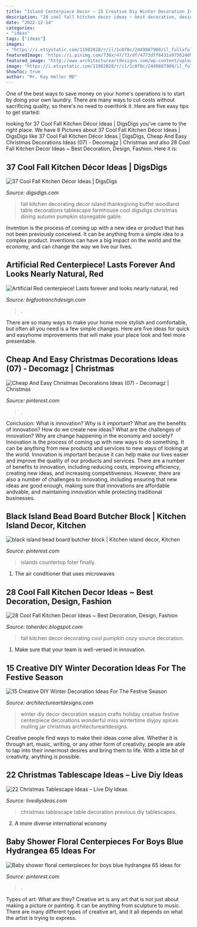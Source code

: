 ```yaml
---
title: "Island Centerpiece Decor ~ 15 Creative Diy Winter Decoration Ideas For The Festive Season"
description: "28 cool fall kitchen decor ideas ~ best decoration, design, fashion"
date: "2022-12-14"
categories:
- "ideas"
tags: ["ideas"]
images:
- "https://i.etsystatic.com/11982028/r/il/1c0f8c/2449887908/il_fullxfull.2449887908_6yk5.jpg"
featuredImage: "https://i.pinimg.com/736x/47/73/df/4773dff6431a9756240950a62ffe31fc.jpg"
featured_image: "http://www.architectureartdesigns.com/wp-content/uploads/2016/12/15-Creative-DIY-Winter-Decoration-Ideas-For-The-Festive-Season-10.jpg"
image: "https://i.etsystatic.com/11982028/r/il/1c0f8c/2449887908/il_fullxfull.2449887908_6yk5.jpg"
ShowToc: true
author: "Mr. Kay Heller MD"
---
```



One of the best ways to save money on your home's operations is to start by doing your own laundry. There are many ways to cut costs without sacrificing quality, so there's no need to overthink it. Here are five easy tips to get started:

	

		
looking for 37 Cool Fall Kitchen Décor Ideas | DigsDigs you've came to the right place. We have 8 Pictures about 37 Cool Fall Kitchen Décor Ideas | DigsDigs like 37 Cool Fall Kitchen Décor Ideas | DigsDigs, Cheap And Easy Christmas Decorations Ideas (07) - Decomagz | Christmas and also 28 Cool Fall Kitchen Decor Ideas ~ Best Decoration, Design, Fashion. Here it is:
		
    
## 37 Cool Fall Kitchen Décor Ideas | DigsDigs

<img loading=lazy src="http://www.digsdigs.com/photos/cool-fall-kitchen-decor-9.jpg" onerror="this.onerror=null;this.src='https://tse3.mm.bing.net/th?id=OIP.VJ7JANMZkaKcTZoLVyY44wHaE8&amp;pid=15.1';" alt="37 Cool Fall Kitchen Décor Ideas | DigsDigs">

_Source: digsdigs.com_

>fall kitchen decorating decor island thanksgiving buffet woodland table decorations tablescape farmhouse cool digsdigs christmas dining autumn pumpkin stonegable gable. 

	

Invention is the process of coming up with a new idea or product that has not been previously conceived. It can be anything from a simple idea to a complex product. Inventions can have a big impact on the world and the economy, and can change the way we live our lives.

    
## Artificial Red Centerpiece! Lasts Forever And Looks Nearly Natural, Red

<img loading=lazy src="https://i.etsystatic.com/11982028/r/il/1c0f8c/2449887908/il_fullxfull.2449887908_6yk5.jpg" onerror="this.onerror=null;this.src='https://tse1.mm.bing.net/th?id=OIP.TBx4vtUwmVu8CJ3POJ80DQHaFj&amp;pid=15.1';" alt="Artificial Red centerpiece! Lasts forever and looks nearly natural, red">

_Source: bigfootranchdesign.com_

>. 

	

There are so many ways to make your home more stylish and comfortable, but often all you need is a few simple changes. Here are five ideas for quick and easyhome improvements that will make your place look and feel more presentable.

    
## Cheap And Easy Christmas Decorations Ideas (07) - Decomagz | Christmas

<img loading=lazy src="https://i.pinimg.com/736x/f2/c5/82/f2c582c96f1a7737cd0fbb8d5376975f.jpg" onerror="this.onerror=null;this.src='https://tse1.mm.bing.net/th?id=OIP.qnGcNTPN8RWp_HNAj_CzwAHaJ4&amp;pid=15.1';" alt="Cheap And Easy Christmas Decorations Ideas (07) - Decomagz | Christmas">

_Source: pinterest.com_

>. 

	

Conclusion: What is innovation? Why is it important? What are the benefits of innovation? How do we create new ideas? What are the challenges of innovation? Why are change happening in the economy and society?
Innovation is the process of coming up with new ways to do something. It can be anything from new products and services to new ways of looking at the world. Innovation is important because it can help make our lives easier and improve the quality of our products and services. There are a number of benefits to innovation, including reducing costs, improving efficiency, creating new ideas, and increasing competitiveness. However, there are also a number of challenges to innovating, including ensuring that new ideas are good enough, making sure that innovations are affordable andvable, and maintaining innovation while protecting traditional businesses.

    
## Black Island Bead Board Butcher Block | Kitchen Island Decor, Kitchen

<img loading=lazy src="https://i.pinimg.com/736x/67/01/2e/67012ee4619f05e01d046330135f407f--butcher-block-countertops-butcher-blocks.jpg" onerror="this.onerror=null;this.src='https://tse4.mm.bing.net/th?id=OIP.a-PVK-wl8kt9G6L2RqUQ4QHaJ4&amp;pid=15.1';" alt="black island bead board butcher block | Kitchen island decor, Kitchen">

_Source: pinterest.com_

>islands countertop foter finally. 

	

1. The air conditioner that uses microwaves

    
## 28 Cool Fall Kitchen Decor Ideas ~ Best Decoration, Design, Fashion

<img loading=lazy src="http://www.digsdigs.com/photos/cool-fall-kitchen-decor-17.jpg" onerror="this.onerror=null;this.src='https://tse1.mm.bing.net/th?id=OIP.SFgmM7JNlNXhFcOai1uPPAHaJ3&amp;pid=15.1';" alt="28 Cool Fall Kitchen Decor Ideas ~ Best Decoration, Design, Fashion">

_Source: taherdec.blogspot.com_

>fall kitchen decor decorating cool pumpkin cozy source decoration. 

	

1. Make sure that your team is well-versed in innovation.

    
## 15 Creative DIY Winter Decoration Ideas For The Festive Season

<img loading=lazy src="http://www.architectureartdesigns.com/wp-content/uploads/2016/12/15-Creative-DIY-Winter-Decoration-Ideas-For-The-Festive-Season-10.jpg" onerror="this.onerror=null;this.src='https://tse2.mm.bing.net/th?id=OIP.8fMDDaPKHZ0kSGWcVHbfVAHaKs&amp;pid=15.1';" alt="15 Creative DIY Winter Decoration Ideas For The Festive Season">

_Source: architectureartdesigns.com_

>winter diy decor decoration season crafts holiday creative festive centerpiece decorations wonderful miss wintertime diyjoy spices mulling jar christmas architectureartdesigns. 

	

Creative people find ways to make their ideas come alive. Whether it is through art, music, writing, or any other form of creativity, people are able to tap into their innermost desires and bring them to life. With a little bit of creativity, anything is possible.

    
## 22 Christmas Tablescape Ideas – Live Diy Ideas

<img loading=lazy src="https://livediyideas.com/wp-content/uploads/2019/09/christmas-dining-table-scapes-decoration.jpg" onerror="this.onerror=null;this.src='https://tse3.mm.bing.net/th?id=OIP.w1RhmSkspZC67X9hB_ppEQHaLH&amp;pid=15.1';" alt="22 Christmas Tablescape Ideas – Live Diy Ideas">

_Source: livediyideas.com_

>christmas tablescape table decoration previous diy tablescapes. 

	

2. A more diverse international economy 

    
## Baby Shower Floral Centerpieces For Boys Blue Hydrangea 65 Ideas For

<img loading=lazy src="https://i.pinimg.com/736x/47/73/df/4773dff6431a9756240950a62ffe31fc.jpg" onerror="this.onerror=null;this.src='https://tse3.mm.bing.net/th?id=OIP.dI8L-ftjrF74fia7Mu8FhwAAAA&amp;pid=15.1';" alt="Baby shower floral centerpieces for boys blue hydrangea 65 ideas for">

_Source: pinterest.com_

>. 

	

Types of art: What are they?
Creative art is any art that is not just about making a picture or painting. It can be anything from sculpture to music. There are many different types of creative art, and it all depends on what the artist is trying to express.

